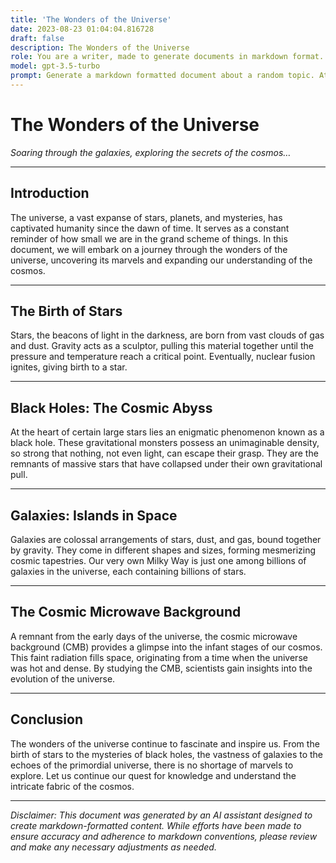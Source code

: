 ```yaml
---
title: 'The Wonders of the Universe'
date: 2023-08-23 01:04:04.816728
draft: false
description: The Wonders of the Universe
role: You are a writer, made to generate documents in markdown format. It is very important that all of the documents you generate are in valid markdown format.
model: gpt-3.5-turbo
prompt: Generate a markdown formatted document about a random topic. At the bottom, include a disclaimer explaining that the document was generated by you. The first line of the document should be the title. Make sure that the entire document is in proper markdown format, using a mix of various tags to make the document visually appealing.
---
```


# The Wonders of the Universe

*Soaring through the galaxies, exploring the secrets of the cosmos…*

---

## Introduction

The universe, a vast expanse of stars, planets, and mysteries, has captivated humanity since the dawn of time. It serves as a constant reminder of how small we are in the grand scheme of things. In this document, we will embark on a journey through the wonders of the universe, uncovering its marvels and expanding our understanding of the cosmos.

---

## The Birth of Stars

Stars, the beacons of light in the darkness, are born from vast clouds of gas and dust. Gravity acts as a sculptor, pulling this material together until the pressure and temperature reach a critical point. Eventually, nuclear fusion ignites, giving birth to a star.

---

## Black Holes: The Cosmic Abyss

At the heart of certain large stars lies an enigmatic phenomenon known as a black hole. These gravitational monsters possess an unimaginable density, so strong that nothing, not even light, can escape their grasp. They are the remnants of massive stars that have collapsed under their own gravitational pull.

---

## Galaxies: Islands in Space

Galaxies are colossal arrangements of stars, dust, and gas, bound together by gravity. They come in different shapes and sizes, forming mesmerizing cosmic tapestries. Our very own Milky Way is just one among billions of galaxies in the universe, each containing billions of stars.

---

## The Cosmic Microwave Background

A remnant from the early days of the universe, the cosmic microwave background (CMB) provides a glimpse into the infant stages of our cosmos. This faint radiation fills space, originating from a time when the universe was hot and dense. By studying the CMB, scientists gain insights into the evolution of the universe.

---

## Conclusion

The wonders of the universe continue to fascinate and inspire us. From the birth of stars to the mysteries of black holes, the vastness of galaxies to the echoes of the primordial universe, there is no shortage of marvels to explore. Let us continue our quest for knowledge and understand the intricate fabric of the cosmos.

---

*Disclaimer: This document was generated by an AI assistant designed to create markdown-formatted content. While efforts have been made to ensure accuracy and adherence to markdown conventions, please review and make any necessary adjustments as needed.*